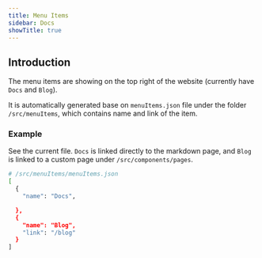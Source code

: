 ```yaml
---
title: Menu Items
sidebar: Docs
showTitle: true
---
```

## Introduction

The menu items are showing on the top right of the website (currently have `Docs` and `Blog`).

It is automatically generated base on `menuItems.json` file under the folder `/src/menuItems`, which contains name and link of the item.

### Example

See the current file. `Docs` is linked directly to the markdown page, and `Blog` is linked to a custom page under `/src/components/pages`.

```sh
# /src/menuItems/menuItems.json
[
  {
    "name": "Docs",

  },
  {
    "name": "Blog",
    "link": "/blog"
  }
]
```
